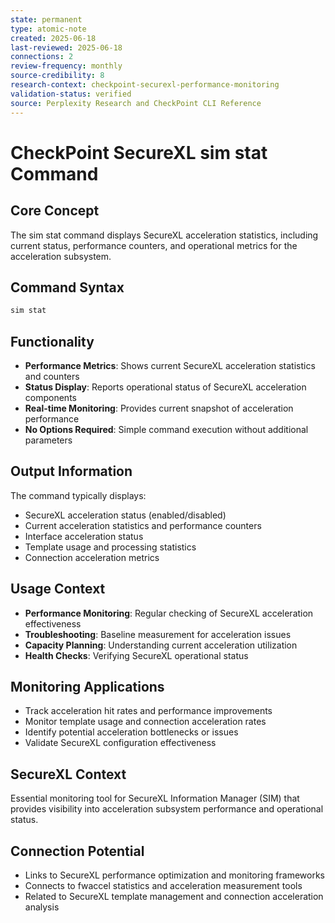 ```yaml
---
state: permanent
type: atomic-note
created: 2025-06-18
last-reviewed: 2025-06-18
connections: 2
review-frequency: monthly
source-credibility: 8
research-context: checkpoint-securexl-performance-monitoring
validation-status: verified
source: Perplexity Research and CheckPoint CLI Reference
---
```


# CheckPoint SecureXL sim stat Command

## Core Concept
The sim stat command displays SecureXL acceleration statistics, including current status, performance counters, and operational metrics for the acceleration subsystem.

## Command Syntax
```bash
sim stat
```

## Functionality
- **Performance Metrics**: Shows current SecureXL acceleration statistics and counters
- **Status Display**: Reports operational status of SecureXL acceleration components
- **Real-time Monitoring**: Provides current snapshot of acceleration performance
- **No Options Required**: Simple command execution without additional parameters

## Output Information
The command typically displays:
- SecureXL acceleration status (enabled/disabled)
- Current acceleration statistics and performance counters
- Interface acceleration status
- Template usage and processing statistics
- Connection acceleration metrics

## Usage Context
- **Performance Monitoring**: Regular checking of SecureXL acceleration effectiveness
- **Troubleshooting**: Baseline measurement for acceleration issues
- **Capacity Planning**: Understanding current acceleration utilization
- **Health Checks**: Verifying SecureXL operational status

## Monitoring Applications
- Track acceleration hit rates and performance improvements
- Monitor template usage and connection acceleration rates
- Identify potential acceleration bottlenecks or issues
- Validate SecureXL configuration effectiveness

## SecureXL Context
Essential monitoring tool for SecureXL Information Manager (SIM) that provides visibility into acceleration subsystem performance and operational status.

## Connection Potential
- Links to SecureXL performance optimization and monitoring frameworks
- Connects to fwaccel statistics and acceleration measurement tools
- Related to SecureXL template management and connection acceleration analysis